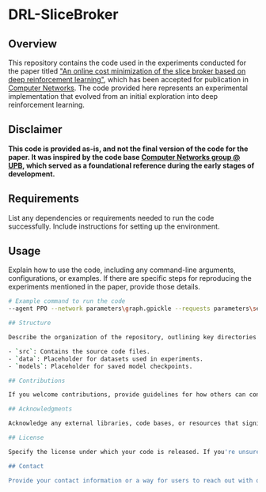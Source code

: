 # DRL-SliceBroker

## Overview

This repository contains the code used in the experiments conducted for the paper titled ["An online cost minimization of the slice broker based on deep reinforcement learning"](https://doi.org/10.1016/j.comnet.2024.110198), which has been accepted for publication in [Computer Networks](https://www.sciencedirect.com/journal/computer-networks). The code provided here represents an experimental implementation that evolved from an initial exploration into deep reinforcement learning. 

## Disclaimer

**This code is provided as-is, and not the final version of the code for the paper. It was inspired by the code base [Computer Networks group @ UPB](https://github.com/CN-UPB/NFVdeep/tree/main), which served as a foundational reference during the early stages of development.**

## Requirements

List any dependencies or requirements needed to run the code successfully. Include instructions for setting up the environment.

## Usage

Explain how to use the code, including any command-line arguments, configurations, or examples. If there are specific steps for reproducing the experiments mentioned in the paper, provide those details.

```bash
# Example command to run the code
--agent PPO --network parameters\graph.gpickle --requests parameters\service1.json  --logs 1_tensorboard_logs\ --output 2_results\

## Structure

Describe the organization of the repository, outlining key directories and their purposes.

- `src`: Contains the source code files.
- `data`: Placeholder for datasets used in experiments.
- `models`: Placeholder for saved model checkpoints.

## Contributions

If you welcome contributions, provide guidelines for how others can contribute to the project. Include details about the preferred process for submitting issues, proposing changes, and making pull requests.

## Acknowledgments

Acknowledge any external libraries, code bases, or resources that significantly influenced this work.

## License

Specify the license under which your code is released. If you're unsure, you can use an open-source license like MIT or Apache 2.0.

## Contact

Provide your contact information or a way for users to reach out with questions, feedback, or issues.
